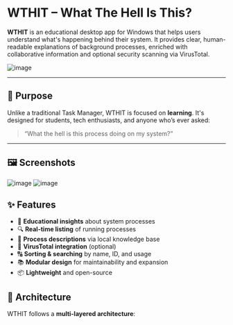 # WTHIT – What The Hell Is This?

**WTHIT** is an educational desktop app for Windows that helps users understand what's happening behind their system. It provides clear, human-readable explanations of background processes, enriched with collaborative information and optional security scanning via VirusTotal.

![image](https://github.com/user-attachments/assets/3836d299-ae00-40c3-9943-a4afc80c1748)


---

## 🎯 Purpose

Unlike a traditional Task Manager, WTHIT is focused on **learning**. It's designed for students, tech enthusiasts, and anyone who’s ever asked:

> “What the hell is this process doing on my system?”

---

## 🖼️ Screenshots
![image](https://github.com/user-attachments/assets/e7bdd045-5b13-47e8-9cd2-6ca638ff3fb7)
![image](https://github.com/user-attachments/assets/96e69337-a1e5-40ab-8c7e-39e60efc2884)


## ✨ Features

- 🧠 **Educational insights** about system processes
- 🔍 **Real-time listing** of running processes
- 🔎 **Process descriptions** via local knowledge base
- 🧪 **VirusTotal integration** (optional)
- 🔠 **Sorting & searching** by name, ID, and usage
- 📚 **Modular design** for maintainability and expansion
- 📦 **Lightweight** and open-source

## 🧩 Architecture

WTHIT follows a **multi-layered architecture**:

